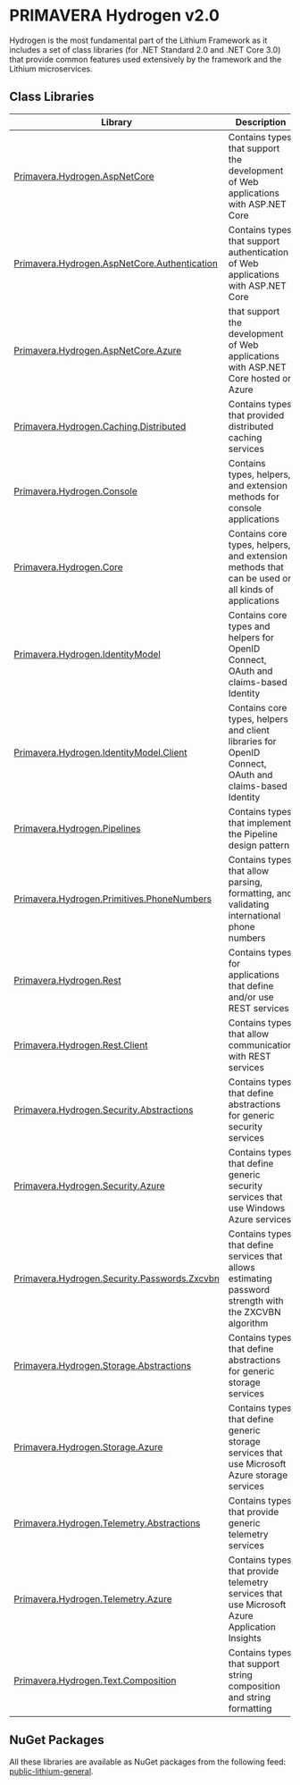 # PRIMAVERA Hydrogen v2.0

Hydrogen is the most fundamental part of the Lithium Framework as it includes a set of class libraries (for .NET Standard 2.0 and .NET Core 3.0) that provide common features used extensively by the framework and the Lithium microservices.

## Class Libraries

| Library | Description |
| - | - |
| [Primavera.Hydrogen.AspNetCore](./AspNetCore.md) | Contains types that support the development of Web applications with ASP.NET Core |
| [Primavera.Hydrogen.AspNetCore.Authentication](./AspNetCore.Authentication.md) | Contains types that support authentication of Web applications with ASP.NET Core |
| [Primavera.Hydrogen.AspNetCore.Azure](./AspNetCore.Azure.md) | that support the development of Web applications with ASP.NET Core hosted on Azure |
| [Primavera.Hydrogen.Caching.Distributed](./Caching.Distributed.md) | Contains types that provided distributed caching services |
| [Primavera.Hydrogen.Console](./Console.md) | Contains types, helpers, and extension methods for console applications |
| [Primavera.Hydrogen.Core](./AspNetCore.md) | Contains core types, helpers, and extension methods that can be used on all kinds of applications |
| [Primavera.Hydrogen.IdentityModel](./IdentityModel.md) | Contains core types and helpers for OpenID Connect, OAuth and claims-based Identity |
| [Primavera.Hydrogen.IdentityModel.Client](./IdentityModel.Client.md) | Contains core types, helpers and client libraries for OpenID Connect, OAuth and claims-based Identity |
| [Primavera.Hydrogen.Pipelines](./Pipelines.md) | Contains types that implement the Pipeline design pattern |
| [Primavera.Hydrogen.Primitives.PhoneNumbers](./Primitives.PhoneNumbers.md) | Contains types that allow parsing, formatting, and validating international phone numbers |
| [Primavera.Hydrogen.Rest](./Rest.md) | Contains types for applications that define and/or use REST services |
| [Primavera.Hydrogen.Rest.Client](./Rest.Client.md) | Contains types that allow communication with REST services |
| [Primavera.Hydrogen.Security.Abstractions](./Security.Abstractions.md) | Contains types that define abstractions for generic security services |
| [Primavera.Hydrogen.Security.Azure](./Security.Azure.md) | Contains types that define generic security services that use Windows Azure services |
| [Primavera.Hydrogen.Security.Passwords.Zxcvbn](./Security.Passwords.Zxcvbn.md) | Contains types that define services that allows estimating password strength with the ZXCVBN algorithm |
| [Primavera.Hydrogen.Storage.Abstractions](./Storage.Abstractions.md) | Contains types that define abstractions for generic storage services |
| [Primavera.Hydrogen.Storage.Azure](./Storage.Azure.md) | Contains types that define generic storage services that use Microsoft Azure storage services |
| [Primavera.Hydrogen.Telemetry.Abstractions](./Telemetry.Abstractions.md) | Contains types that provide generic telemetry services |
| [Primavera.Hydrogen.Telemetry.Azure](./Telemetry.Azure.md) | Contains types that provide telemetry services that use Microsoft Azure Application Insights |
| [Primavera.Hydrogen.Text.Composition](./Text.Composition.md) | Contains types that support string composition and string formatting |

## NuGet Packages

All these libraries are available as NuGet packages from the following feed: [public-lithium-general](http://nuget.primaverabss.com:82/feeds/public-lithium-general).
